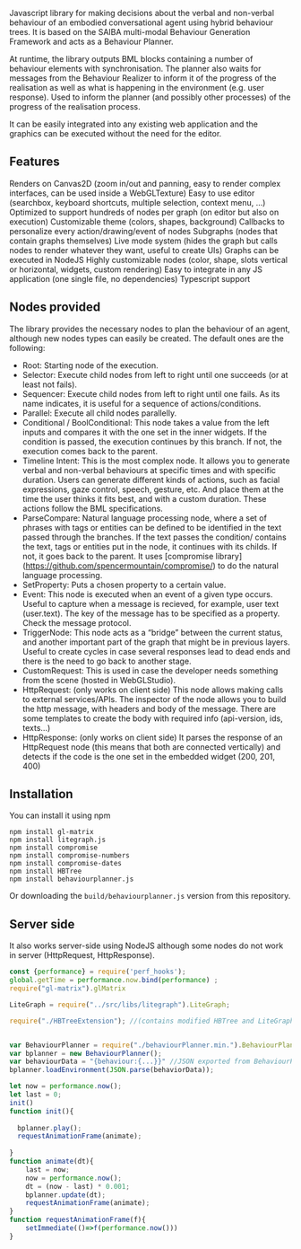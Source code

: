 Javascript library for making decisions about the verbal and non-verbal behaviour of an embodied conversational agent using hybrid behaviour trees. It is based on the SAIBA multi-modal Behaviour Generation Framework and acts as a Behaviour Planner.

At runtime, the library outputs BML blocks containing a number of behaviour elements with synchronisation. The planner also waits for messages from the Behaviour Realizer to inform it of the progress of the realisation as well as what is happening in the environment (e.g. user response). Used to inform the planner (and possibly other processes) of the progress of the realisation process.


It can be easily integrated into any existing web application and the graphics can be executed without the need for the editor. 

## Features
Renders on Canvas2D (zoom in/out and panning, easy to render complex interfaces, can be used inside a WebGLTexture)
Easy to use editor (searchbox, keyboard shortcuts, multiple selection, context menu, ...)
Optimized to support hundreds of nodes per graph (on editor but also on execution)
Customizable theme (colors, shapes, background)
Callbacks to personalize every action/drawing/event of nodes
Subgraphs (nodes that contain graphs themselves)
Live mode system (hides the graph but calls nodes to render whatever they want, useful to create UIs)
Graphs can be executed in NodeJS
Highly customizable nodes (color, shape, slots vertical or horizontal, widgets, custom rendering)
Easy to integrate in any JS application (one single file, no dependencies)
Typescript support

## Nodes provided
The library provides the necessary nodes to plan the behaviour of an agent, although new nodes types can easily be created. The default ones are the following:

- Root: Starting node of the execution. 
- Selector: Execute child nodes from left to right until one succeeds (or at least not fails).
- Sequencer: Execute child nodes from left to right until one fails. As its name indicates, it is useful for a sequence of actions/conditions.
- Parallel: Execute all child nodes parallelly.
- Conditional / BoolConditional: This node takes a value from the left inputs and compares it with the one set in the inner widgets. If the condition is passed, the execution continues by this branch. If not, the execution comes back to the parent. 
- Timeline Intent: This is the most complex node. It allows you to generate verbal and non-verbal behaviours at specific times and with specific duration. Users can generate different kinds of actions, such as facial expressions, gaze control, speech, gesture, etc. And place them at the time the user thinks it fits best, and with a custom duration. These actions follow the BML specifications.
- ParseCompare: Natural language processing node, where a set of phrases with tags or entities can be defined to be identified in the text passed through the branches. If the text passes the condition/ contains the text, tags or entities put in the node, it continues with its childs. If not, it goes back to the parent. It uses [compromise library] (https://github.com/spencermountain/compromise/) to do the natural language processing.
- SetProperty: Puts a chosen property to a certain value.
- Event: This node is executed when an event of a given type occurs. Useful to capture when a message is recieved, for example, user text (user.text). The key of the message has to be specified as a property. Check the message protocol.
- TriggerNode: This node acts as a “bridge” between the current status, and another important part of the graph that might be in previous layers. Useful to create cycles in case several responses lead to dead ends and there is the need to go back to another stage. 
- CustomRequest: This is used in case the developer needs something from the scene (hosted in WebGLStudio). 
- HttpRequest: (only works on client side) This node allows making calls to external services/APIs. The inspector of the node allows you to build the http message, with headers and body of the message. There are some templates to create the body with required info (api-version, ids, texts…) 
- HttpResponse: (only works on client side) It parses the response of an HttpRequest node (this means that both are connected vertically) and detects if the code is the one set in the embedded widget (200, 201, 400)

## Installation

You can install it using npm 
```
npm install gl-matrix
npm install litegraph.js
npm install compromise
npm install compromise-numbers
npm install compromise-dates
npm install HBTree
npm install behaviourplanner.js
```
Or downloading the ```build/behaviourplanner.js``` version from this repository.

## Server side
It also works server-side using NodeJS although some nodes do not work in server (HttpRequest, HttpResponse).

```js
const {performance} = require('perf_hooks');
global.getTime = performance.now.bind(performance) ;
require("gl-matrix").glMatrix

LiteGraph = require("../src/libs/litegraph").LiteGraph;

require("./HBTreeExtension"); //(contains modified HBTree and LiteGraph)


var BehaviourPlanner = require("./behaviourPlanner.min.").BehaviourPlanner;
var bplanner = new BehaviourPlanner();
var behaviourData = "{behaviour:{...}}" //JSON exported from BehaviourPlanner application (contains graph and environment properties)
bplanner.loadEnvironment(JSON.parse(behaviorData));

let now = performance.now(); 
let last = 0;
init()
function init(){
  
  bplanner.play();
  requestAnimationFrame(animate);
 
} 
function animate(dt){  
    last = now;
    now = performance.now();
    dt = (now - last) * 0.001;
    bplanner.update(dt);
    requestAnimationFrame(animate);
}
function requestAnimationFrame(f){
    setImmediate(()=>f(performance.now()))
}
```
